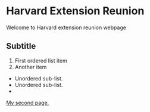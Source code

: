 # Harvard Extension Reunion
Welcome to Harvard extension reunion webpage

## Subtitle

1. First ordered list item 
2. Another item 

- Unordered sub-list. 
- Unordered sub-list. 
- 
[My second page.](https://harvardreunions.github.io/event/second)
